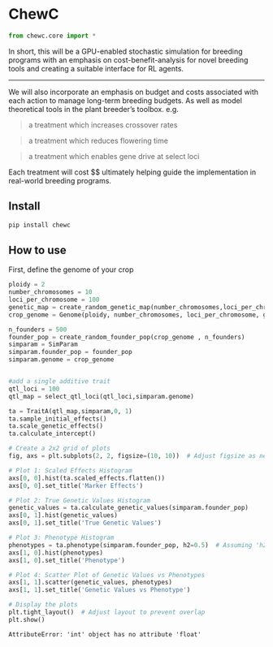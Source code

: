 # ChewC


<!-- WARNING: THIS FILE WAS AUTOGENERATED! DO NOT EDIT! -->

``` python
from chewc.core import *
```

In short, this will be a GPU-enabled stochastic simulation for breeding
programs with an emphasis on cost-benefit-analysis for novel breeding
tools and creating a suitable interface for RL agents.

------------------------------------------------------------------------

We will also incorporate an emphasis on budget and costs associated with
each action to manage long-term breeding budgets. As well as model
theoretical tools in the plant breeder’s toolbox. e.g.

> a treatment which increases crossover rates

> a treatment which reduces flowering time

> a treatment which enables gene drive at select loci

Each treatment will cost \$\$ ultimately helping guide the
implementation in real-world breeding programs.

## Install

``` sh
pip install chewc
```

## How to use

First, define the genome of your crop

``` python
ploidy = 2
number_chromosomes = 10
loci_per_chromosome = 100
genetic_map = create_random_genetic_map(number_chromosomes,loci_per_chromosome)
crop_genome = Genome(ploidy, number_chromosomes, loci_per_chromosome, genetic_map)

n_founders = 500
founder_pop = create_random_founder_pop(crop_genome , n_founders)
simparam = SimParam
simparam.founder_pop = founder_pop
simparam.genome = crop_genome


#add a single additive trait
qtl_loci = 100
qtl_map = select_qtl_loci(qtl_loci,simparam.genome)

ta = TraitA(qtl_map,simparam,0, 1)
ta.sample_initial_effects()
ta.scale_genetic_effects()
ta.calculate_intercept()

# Create a 2x2 grid of plots
fig, axs = plt.subplots(2, 2, figsize=(10, 10))  # Adjust figsize as needed

# Plot 1: Scaled Effects Histogram
axs[0, 0].hist(ta.scaled_effects.flatten())
axs[0, 0].set_title('Marker Effects')

# Plot 2: True Genetic Values Histogram
genetic_values = ta.calculate_genetic_values(simparam.founder_pop)
axs[0, 1].hist(genetic_values)
axs[0, 1].set_title('True Genetic Values')

# Plot 3: Phenotype Histogram
phenotypes = ta.phenotype(simparam.founder_pop, h2=0.5)  # Assuming 'h2' is a parameter for heritability in the phenotype method
axs[1, 0].hist(phenotypes)
axs[1, 0].set_title('Phenotype')

# Plot 4: Scatter Plot of Genetic Values vs Phenotypes
axs[1, 1].scatter(genetic_values, phenotypes)
axs[1, 1].set_title('Genetic Values vs Phenotype')

# Display the plots
plt.tight_layout()  # Adjust layout to prevent overlap
plt.show()
```

    AttributeError: 'int' object has no attribute 'float'
